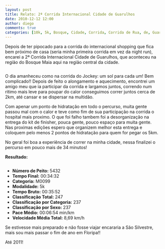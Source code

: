 ```yaml
---
layout: post
title: Relato: 2ª Corrida Internacional Cidade de Guarulhos
date: 2010-12-12 12:00
author: diego
comments: true
categories: [10k, 5k, Bosque, Cidade, Corrida, Corrida de Rua, de, Guarulhos, Internacional, Maia Guarulhos]
---
```

Depois de ter pipocado para a corrida do internacional shopping que fica bem próximo de casa (seria minha primeira corrida em vez da night run), encarei a 2ª Corrida Internacional Cidade de Guarulhos, que aconteceu na região do Bosque Maia aqui na região central da cidade.

<div class="moldura"><a class="lightbox" href="http://www.diegoronan.com.br/diegoronan/wp-content/uploads/2010/12/corridaguarulhos.jpg"><img src="http://www.diegoronan.com.br/diegoronan/wp-content/uploads/2010/12/corridaguarulhos.jpg" alt=""   class="imgTitulo" /></a></div>

O dia amanheceu como na corrida do Jockey: um sol para cada um! Bem complicado!! Depois de feito o alongamento e aquecimento, encontrei um amigo meu que ia participar da corrida e largamos juntos, correndo num ritimo mais leve para poupar do calor conseguimos correr juntos cerca de 2km, até cansar e se dispersar na multidão.

Com apenar um ponto de hidratação em todo o percurso, muita gente passou mal com o calor e teve como fim de sua participação na corrida o hospital mais proximo. O que foi falho tambem foi a desorganização na entrega do kit de finisher, pouca gente, pouco espaço para muita gente. Nas proximas edições espero que organizem melhor esta entrega e coloquem pelo menos 2 pontos de hidratação para quem for pegar os 5km.

No geral foi boa a experiência de correr na minha cidade, nessa finalizei o percurso em pouco mais de 34 minutos!

<strong>Resultado:</strong>

<div class="moldura"><a class="lightbox cboxElement" href="http://www.diegoronan.com.br/diegoronan/wp-content/uploads/2010/12/DSC_0176_big.gif"><img src="http://www.diegoronan.com.br/diegoronan/wp-content/uploads/2010/12/DSC_0176.gif" alt="" /></a></div>
<ul>
	<li><strong>Número de Peito:</strong> 5432</li>
	<li><strong>Tempo Final:</strong> 00:34:32</li>
	<li><strong>Categoria:</strong> M0099</li>
	<li><strong>Modalidade:</strong> 5k</li>
	<li><strong>Tempo Bruto:</strong> 00:35:52</li>
	<li><strong>Classificação Total:</strong> 247</li>
	<li><strong>Classificação por Categoria:</strong> 237</li>
	<li><strong>Classificação por Sexo:</strong> 237</li>
	<li><strong>Pace Médio:</strong> 00:06:54 min/km</li>
	<li><strong>Velocidade Média Total:</strong> 8,69 km/h</li>
</ul>
Se estivesse mais preparado e não fosse viajar encararia a São Silvestre, mais sou mais passar o fim de ano em Floripa!!

Até 2011!
